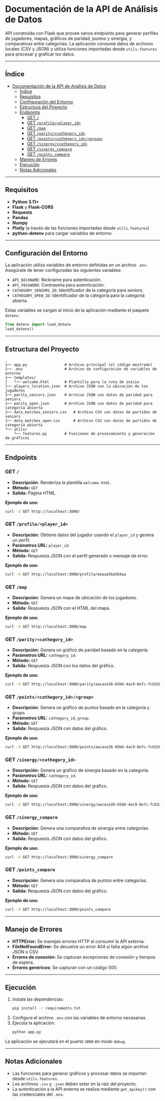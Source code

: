 # Documentación de la API de Análisis de Datos

API construida con Flask que provee varios endpoints para generar perfiles de jugadores, mapas, gráficos de paridad, puntos y sinergia, y comparativas entre categorías. La aplicación consume datos de archivos locales (CSV y JSON) y utiliza funciones importadas desde `utils.features` para procesar y graficar los datos.

---

## Índice

- [Documentación de la API de Análisis de Datos](#documentación-de-la-api-de-análisis-de-datos)
  - [Índice](#índice)
  - [Requisitos](#requisitos)
  - [Configuración del Entorno](#configuración-del-entorno)
  - [Estructura del Proyecto](#estructura-del-proyecto)
  - [Endpoints](#endpoints)
    - [GET `/`](#get-)
    - [GET `/profile/<player_id>`](#get-profileplayer_id)
    - [GET `/map`](#get-map)
    - [GET `/parity/<cathegory_id>`](#get-paritycathegory_id)
    - [GET `/points/<cathegory_id>/<group>`](#get-pointscathegory_idgroup)
    - [GET `/sinergy/<cathegory_id>`](#get-sinergycathegory_id)
    - [GET `/sinergy_compare`](#get-sinergy_compare)
    - [GET `/points_compare`](#get-points_compare)
  - [Manejo de Errores](#manejo-de-errores)
  - [Ejecución](#ejecución)
  - [Notas Adicionales](#notas-adicionales)

---

## Requisitos

- **Python 3.11+**
- **Flask** y **Flask-CORS**
- **Requests**
- **Pandas**
- **Numpy**
- **Plotly** (a través de las funciones importadas desde `utils.features`)
- **python-dotenv** para cargar variables de entorno

---

## Configuración del Entorno

La aplicación utiliza variables de entorno definidas en un archivo `.env`. Asegúrate de tener configuradas las siguientes variables:

- `API_NICKNAME`: Nickname para autenticación.
- `API_PASSWORD`: Contraseña para autenticación.
- `CATHEGORY_SENIORS_ID`: Identificador de la categoría para seniors.
- `CATHEGORY_OPEN_ID`: Identificador de la categoría para la categoría abierta.

Estas variables se cargan al inicio de la aplicación mediante el paquete `dotenv`:

```python
from dotenv import load_dotenv
load_dotenv()
```

---

## Estructura del Proyecto

```
.
├── app.py                 # Archivo principal (el código mostrado)
├── .env                   # Archivo de configuración de variables de entorno
├── templates/
│   └── welcome.html       # Plantilla para la ruta de inicio
├── players_location.json  # Archivo JSON con la ubicación de los jugadores
├── parity_seniors.json    # Archivo JSON con datos de paridad para seniors
├── parity_open.json       # Archivo JSON con datos de paridad para categoría abierta
├── data_matches_seniors.csv   # Archivo CSV con datos de partidos de seniors
├── data_matches_open.csv      # Archivo CSV con datos de partidos de categoría abierta
└── utils/
    └── features.py        # Funciones de procesamiento y generación de gráficos
```

---

## Endpoints

### GET `/`
- **Descripción:** Renderiza la plantilla `welcome.html`.
- **Método:** `GET`
- **Salida:** Página HTML.

**Ejemplo de uso:**
```sh
curl -X GET http://localhost:3000/
```

### GET `/profile/<player_id>`
- **Descripción:** Obtiene datos del jugador usando el `player_id` y genera un perfil.
- **Parámetros URL:** `player_id`.
- **Método:** `GET`
- **Salida:** Respuesta JSON con el perfil generado o mensaje de error.

**Ejemplo de uso:**
```sh
curl -X GET http://localhost:3000/profile/eeaaa56a564aa
```

### GET `/map`
- **Descripción:** Genera un mapa de ubicación de los jugadores.
- **Método:** `GET`
- **Salida:** Respuesta JSON con el HTML del mapa.

**Ejemplo de uso:**
```sh
curl -X GET http://localhost:3000/map
```

### GET `/parity/<cathegory_id>`
- **Descripción:** Genera un gráfico de paridad basado en la categoría.
- **Parámetros URL:** `cathegory_id`.
- **Método:** `GET`
- **Salida:** Respuesta JSON con los datos del gráfico.

**Ejemplo de uso:**
```sh
curl -X GET http://localhost:3000/parity/aacace26-65b6-4ac9-8e7c-fcb32061c3fd
```

### GET `/points/<cathegory_id>/<group>`
- **Descripción:** Genera un gráfico de puntos basado en la categoría y grupo.
- **Parámetros URL:** `cathegory_id`, `group`.
- **Método:** `GET`
- **Salida:** Respuesta JSON con datos del gráfico.

**Ejemplo de uso:**
```sh
curl -X GET http://localhost:3000/points/aacace26-65b6-4ac9-8e7c-fcb32061c3fd/A
```

### GET `/sinergy/<cathegory_id>`
- **Descripción:** Genera un gráfico de sinergia basado en la categoría.
- **Parámetros URL:** `cathegory_id`.
- **Método:** `GET`
- **Salida:** Respuesta JSON con datos del gráfico.

**Ejemplo de uso:**
```sh
curl -X GET http://localhost:3000/sinergy/aacace26-65b6-4ac9-8e7c-fcb32061c3fd
```

### GET `/sinergy_compare`
- **Descripción:** Genera una comparativa de sinergia entre categorías.
- **Método:** `GET`
- **Salida:** Respuesta JSON con datos del gráfico.

**Ejemplo de uso:**
```sh
curl -X GET http://localhost:3000/sinergy_compare
```

### GET `/points_compare`
- **Descripción:** Genera una comparativa de puntos entre categorías.
- **Método:** `GET`
- **Salida:** Respuesta JSON con datos del gráfico.

**Ejemplo de uso:**
```sh
curl -X GET http://localhost:3000/points_compare
```

---

## Manejo de Errores

- **HTTPError:** Se manejan errores HTTP al consumir la API externa.
- **FileNotFoundError:** Se devuelve un error 404 si falta algún archivo JSON o CSV.
- **Errores de conexión:** Se capturan excepciones de conexión y tiempos de espera.
- **Errores genéricos:** Se capturan con un código 500.

---

## Ejecución

1. Instala las dependencias:
   ```bash
   pip install -r requirements.txt
   ```
2. Configura el archivo `.env` con las variables de entorno necesarias.
3. Ejecuta la aplicación:
   ```bash
   python app.py
   ```

La aplicación se ejecutará en el puerto `3000` en modo `debug`.

---

## Notas Adicionales

- Las funciones para generar gráficos y procesar datos se importan desde `utils.features`.
- Los archivos `.csv` y `.json` deben estar en la raíz del proyecto.
- La autenticación a la API externa se realiza mediante `get_apikey()` con las credenciales del `.env`.
